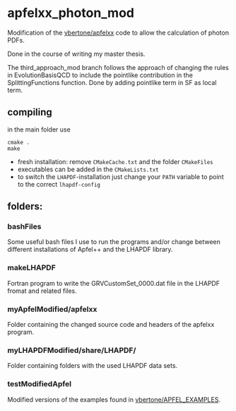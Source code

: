 # apfelxx_photon_mod
Modification of the [vbertone/apfelxx](https://github.com/vbertone/apfelxx) code to allow the calculation of photon PDFs.

Done in the course of writing my master thesis.

The third_approach_mod branch follows the approach of changing the rules in EvolutionBasisQCD to include the pointlike contribution in the SplittingFunctions function. Done by adding pointlike term in SF as local term.

## compiling
in the main folder use
```
cmake .
make
```
- fresh installation: remove `CMakeCache.txt` and the folder `CMakeFiles`
- executables can be added in the `CMakeLists.txt` 
- to switch the `LHAPDF`-installation just change your `PATH` variable to point to the correct `lhapdf-config`

## folders:

### bashFiles
Some useful bash files I use to run the programs and/or change between different installations of Apfel++ and the LHAPDF library.

### makeLHAPDF
Fortran program to write the GRVCustomSet_0000.dat file in the LHAPDF fromat and related files.

### myApfelModified/apfelxx
Folder containing the changed source code and headers of the apfelxx program.

### myLHAPDFModified/share/LHAPDF/
Folder containing folders with the used LHAPDF data sets.

### testModifiedApfel
Modified versions of the examples found in [vbertone/APFEL_EXAMPLES](https://github.com/vbertone/APFEL_Examples).
